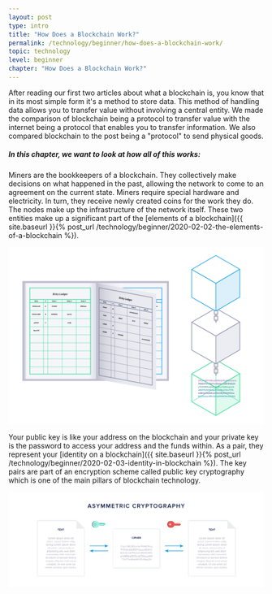 ```yaml
---
layout: post
type: intro
title: "How Does a Blockchain Work?"
permalink: /technology/beginner/how-does-a-blockchain-work/
topic: technology
level: beginner
chapter: "How Does a Blockchain Work?"
---
```


After reading our first two articles about what a blockchain is, you know that in its most simple form it's a method to store data. This method of handling data allows you to transfer value without involving a central entity. We made the comparison of blockchain being a protocol to transfer value with the internet being a protocol that enables you to transfer information. We also compared blockchain to the post being a "protocol" to send physical goods.

##### In this chapter, we want to look at how all of this works:

Miners are the bookkeepers of a blockchain. They collectively make decisions on what happened in the past, allowing the network to come to an agreement on the current state. Miners require special hardware and electricity. In turn, they receive newly created coins for the work they do. The nodes make up the infrastructure of the network itself. These two entities make up a significant part of the [elements of a blockchain]({{ site.baseurl }}{% post_url /technology/beginner/2020-02-02-the-elements-of-a-blockchain %}).

![Book blockchain](/assets/post_files/technology/beginner/blockchain-as-a-data-structure/book_blockchain.jpg)

Your public key is like your address on the blockchain and your private key is the password to access your address and the funds within. As a pair, they represent your [identity on a blockchain]({{ site.baseurl }}{% post_url /technology/beginner/2020-02-03-identity-in-blockchain %}). The key pairs are part of an encryption scheme called public key cryptography which is one of the main pillars of blockchain technology.

![Asymmetric](/assets/post_files/technology/beginner/identity-in-blockchain/asymmetric.png)
